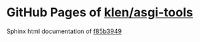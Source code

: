 GitHub Pages of [klen/asgi-tools](https://github.com/klen/asgi-tools.git)
===
Sphinx html documentation of [f85b3949](https://github.com/klen/asgi-tools/tree/f85b39498b384cdd597779c6277f0de31b1b5b7d)
